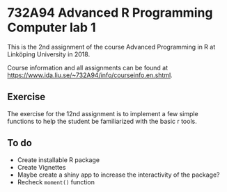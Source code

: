 # 732A94 Advanced R Programming Computer lab 1

This is the 2nd assignment of the course Advanced Programming in R at Linköping University in 2018.

Course information and all assignments can be found at https://www.ida.liu.se/~732A94/info/courseinfo.en.shtml.

## Exercise

The exercise for the 12nd assignment is to implement a few simple functions to help the student be familiarized with the basic r tools.


## To do
- Create installable R package
- Create Vignettes
- Maybe create a shiny app to increase the interactivity of the package?
- Recheck `moment()` function